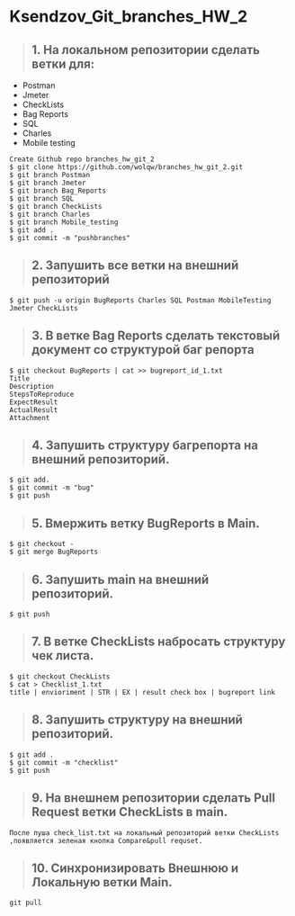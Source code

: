 # Ksendzov_Git_branches_HW_2
>## 1. На локальном репозитории сделать ветки для:
- Postman
- Jmeter
- CheckLists
- Bag Reports
- SQL
- Charles
- Mobile testing

```
Create Github repo branches_hw_git_2
$ git clone https://github.com/wolqw/branches_hw_git_2.git
$ git branch Postman     
$ git branch Jmeter 
$ git branch Bag_Reports
$ git branch SQL
$ git branch CheckLists
$ git branch Charles
$ git branch Mobile_testing
$ git add .
$ git commit -m "pushbranches"
```

>## 2. Запушить все ветки на внешний репозиторий
```
$ git push -u origin BugReports Charles SQL Postman MobileTesting Jmeter CheckLists
```
>## 3. В ветке Bag Reports сделать текстовый документ со структурой баг репорта
```
$ git checkout BugReports | cat >> bugreport_id_1.txt
Title
Description
StepsToReproduce
ExpectResult
ActualResult
Attachment
```

>## 4. Запушить структуру багрепорта на внешний репозиторий.
```
$ git add.
$ git commit -m "bug"
$ git push
```
>## 5. Вмержить ветку BugReports в Main.
```
$ git checkout -
$ git merge BugReports
```
>## 6. Запушить main на внешний репозиторий.
```
$ git push
```
>## 7. В ветке CheckLists набросать структуру чек листа.
```
$ git checkout CheckLists
$ cat > Checklist_1.txt
title | envioriment | STR | EX | result check box | bugreport link
```

>## 8. Запушить структуру на внешний репозиторий.
```
$ git add .
$ git commit -m "checklist"
$ git push
```
>## 9. На внешнем репозитории сделать Pull Request ветки CheckLists в main.
```
После пуша check_list.txt на локальный репозиторий ветки CheckLists ,появляется зеленая кнопка Compare&pull requset.	
```

>## 10. Синхронизировать Внешнюю и Локальную ветки Main.
```
git pull
```
